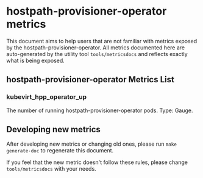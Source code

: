 # hostpath-provisioner-operator metrics
This document aims to help users that are not familiar with metrics exposed by the hostpath-provisioner-operator.
All metrics documented here are auto-generated by the utility tool `tools/metricsdocs` and reflects exactly what is being exposed.

## hostpath-provisioner-operator Metrics List
### kubevirt_hpp_operator_up
The number of running hostpath-provisioner-operator pods. Type: Gauge.
## Developing new metrics
After developing new metrics or changing old ones, please run `make generate-doc` to regenerate this document.

If you feel that the new metric doesn't follow these rules, please change `tools/metricsdocs` with your needs.
